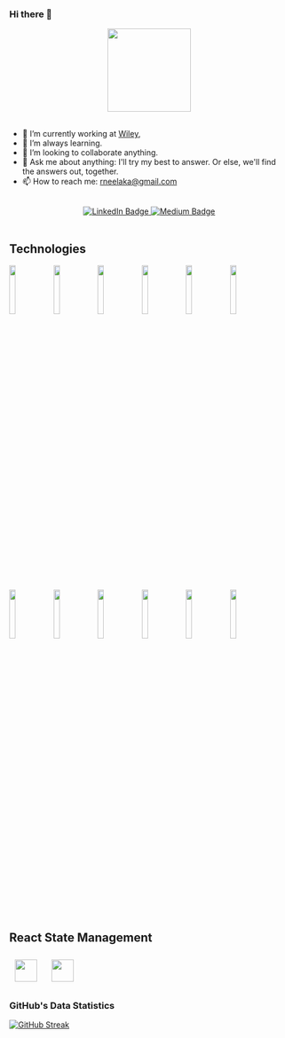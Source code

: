 ### Hi there 👋
<div align="center">
    <a><img src="https://profile-counter.glitch.me/Neelaka-Rupun/count.svg" width="150px"/></a>
</div>
<br/>

- 🔭 I’m currently working  at [Wiley](https://www.linkedin.com/company/john-wiley-and-sons/mycompany/verification/),
- 🌱 I’m always learning.
- 👯 I’m looking to collaborate anything.
- 💬 Ask me about  anything: I'll try my best to answer. Or else, we'll find the answers out, together.
- 📫 How to reach me: rneelaka@gmail.com

<br/>
  <div id="badges" align="center">
  <a href="https://www.linkedin.com/in/neelaka-rupun/">
    <img src="https://img.shields.io/badge/LinkedIn-blue?style=for-the-badge&logo=linkedin&logoColor=white" alt="LinkedIn Badge"/>
  </a>
  <a href="https://medium.com/@cdinuwan">
    <img src="https://medium.com/@neelakarupun" alt="Medium Badge"/>
  </a>
</div>
<br/>

<h2 align="left">Technologies</h3>

<p>
  <code><img width="15%" src="https://www.vectorlogo.zone/logos/amazon_aws/amazon_aws-ar21.svg"></code>
  <code><img width="15%" src="https://www.vectorlogo.zone/logos/serverless/serverless-ar21.svg"></code>
  <code><img width="15%" src="https://www.vectorlogo.zone/logos/nodejs/nodejs-ar21.svg"></code>
  <code><img width="15%" src="https://www.vectorlogo.zone/logos/reactjs/reactjs-ar21.svg"></code>
  <code><img width="15%" src="https://www.vectorlogo.zone/logos/graphql/graphql-ar21.svg"></code>
  <code><img width="15%" src="https://www.vectorlogo.zone/logos/apollographql/apollographql-ar21.svg"></code>
  <br />
  <code><img width="15%" src="https://www.vectorlogo.zone/logos/mongodb/mongodb-ar21.svg"></code>
  <code><img width="15%" src="https://www.vectorlogo.zone/logos/mysql/mysql-ar21.svg"></code>
  <code><img width="15%" src="https://www.vectorlogo.zone/logos/docker/docker-ar21.svg"></code>
  <code><img width="15%" src="https://www.vectorlogo.zone/logos/elastic/elastic-ar21.svg"></code>
  <code><img width="15%" src="https://www.vectorlogo.zone/logos/javascript/javascript-ar21.svg"></code>
  <code><img width="15%" src="https://www.vectorlogo.zone/logos/typescriptlang/typescriptlang-ar21.svg"></code>
  <br />
  <h2 align="left"> React State Management</h3>
  <p>
    <img width="40" height="40" style="padding: 10px;" src="https://mobx-state-tree.js.org/img/favicon.ico">&nbsp;&nbsp;&nbsp;
  <img width="40" height="40"  src="https://raw.githubusercontent.com/danielcranney/readme-generator/main/public/icons/skills/redux-colored.svg">&nbsp;&nbsp;&nbsp;
  </p>
</p>

[//]: # (<a><img src="https://profile-counter.glitch.me/Neelaka-Rupun/count.svg" width="150px"/></a>)

### GitHub's Data Statistics
[![GitHub Streak](http://github-readme-streak-stats.herokuapp.com?user=Neelaka-Rupun&theme=dark&background=000000)](https://git.io/streak-stats)

